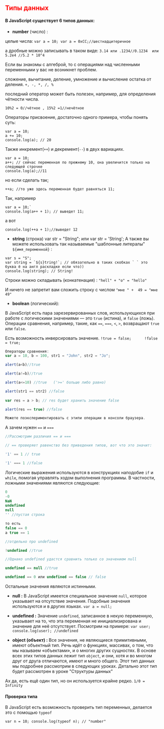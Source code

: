 ## <font color="red">Типы данных</font>
#### В JavaScript существует 6 типов данных:

* <b>number</b> (число) :

целые числа: `var a = 10; var a = 0xCC;//шестнадцитеричное`

а дробные можно записывать в таком виде: `3.14 или .1234//0.1234  или 5.2e4 //5.2 * 10^4`

Если вы знакомы с алгеброй, то с операциями над численными переменными у вас не возникнет проблем.

сложение, вычитание, деление, умножение и вычисление остатка от деления.  `+, -, *, /, %`

последний оператор может быть полезен, например, для определения чётности числа.

`10%2 = 0//чётное , 15%2 =1//нечётное`

Операторы присвоение, достаточно одного примера, чтобы понять суть:

```
var a = 10;
a += 10;
console.log(a); // 20
```

Также инкремент(`++`) и декремент(`--`) в двух вариациях.

```
var a = 10;
a++; // сейчас переменная по прежнему 10, она увеличится только на следующей строчке
console.log(a);//11
```

но если сделать так;

`++a; //то уже здесь переменная будет равняться 11;`

Так, например 

```
var a = 10;`
console.log(a++ + 1); // выведет 11;
```

а вот 

`сonsole.log(++a + 1);//выведет 12`
 
* <b>string</b> (строка) var str = "String"; или var str = 'String';
А также вы можете использовать так называемые "шаблонные литералы" `${имя_переменной}` :

```
var s = "S";
var string = `${s}tring!`; // обязательно в таких скобках ` ` это буква ё на англ раскладке если что))
console.log(string); // String!
```

Строки можно складывать (конкатенация) : `"hell" + "o" = "hello"`

И ничего не запретит вам сложить строку с числом `"мне " +  49 = "мне 49"`

* <b>boolean</b> (логический):

В JavaScript есть пара зарезервированных слов, использующихся при работе с логическими значениями — это `true` (истина), и `false` (ложь). Операции сравнения, например, такие, как `==`, `===`, `<`, `>`, возвращают `true` или `false`.

Есть возможность инверсировать значение.
`!true = false;      !false = true;`

```js
Операторы сравнения:
var a = 10, b = 100, str1 = "John", str2 = "Jo";

alert(a<b)//true

alert(a!=b)//true

alert(a<=10) //true   ('>=' больше либо равно)

alert(str1 == str2) //false
 
var res = a > b; // res будет хранить значение false

alert(res == true) //false

Можете поэкспериментировать с этипи операции в консоли браузера.
```

А зачем нужен `==` и `===`

```js
//Рассмотрим различия == и ===

// == проверяет равенство без приведения типов, вот что это значит:

'1' == 1 // true

'1' === 1 //false
```

 
 Логические выражения используются в конструкциях наподобие `if` и `while`, помогая управлять ходом выполнения программы.
В частности, ложными значениями являются следующие:

```js
0
-0
NaN
undefined
null
'' //пустая строка

то есть 
false == 0 
а true == 1

//отдельно про undefined

!undefined //true

//Однако undefined удастся сравнить только со значением null

undefined == null //true

undefined == 0 или undefined == false // false
```

Остальные значения являются истинными. 

* <b>null :</b>
В JavaScript имеется специальное значение `null`, которое указывает на отсутствие значения. Подобные значения используются и в других языках. `var a = null;`
* <b>undefined :</b>
Значение `undefined`, записанное в некую переменную, указывает на то, что эта переменная не инициализирована и значение для неё отсутствует. Посмотрим на примере:
`var user; console.log(user); //undefined`

* <b>object (объект) :</b>
Все значения, не являющиеся примитивными, имеют объектный тип. Речь идёт о функциях, массивах, о том, что мы называем «объектами», и о многих других сущностях. В основе всех этих типов данных лежит тип `object`, и они, хотя и во многом друг от друга отличаются, имеют и много общего. Этот тип данных мы подробнее рассмотрим в следующих уроках. Детально этот тип будет рассмотрен в уроке "Структуры данных"

Ах да, есть ещё один тип, но он используется крайне редко. `1/0 = Infinity`

#### Проверка типа
В JavaScript есть возможность проверить тип переменных, делается это с помощью `typeof`

`var n = 10; console.log(typeof n); // "number"`